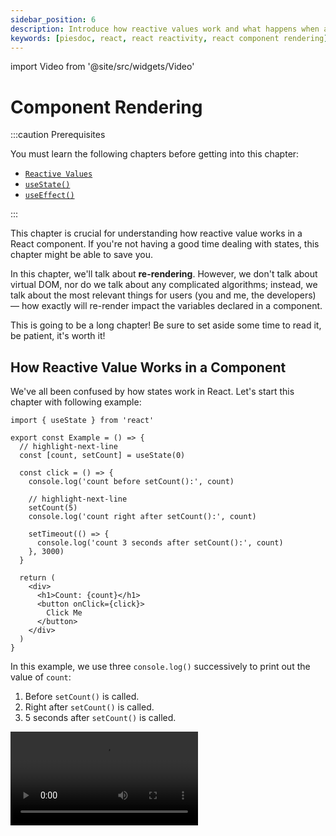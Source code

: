 ```yaml
---
sidebar_position: 6
description: Introduce how reactive values work and what happens when a component re-renders in React.
keywords: [piesdoc, react, react reactivity, react component rendering]
---
```


import Video from '@site/src/widgets/Video'

# Component Rendering

:::caution Prerequisites

You must learn the following chapters before getting into this chapter:

- [`Reactive Values`](./reactive-values)
- [`useState()`](./use-state)
- [`useEffect()`](./use-effect)

:::

This chapter is crucial for understanding how reactive value works in a React component. If you're not having a good time dealing with states, this chapter might be able to save you.

In this chapter, we'll talk about **re-rendering**. However, we don't talk about virtual DOM, nor do we talk about any complicated algorithms; instead, we talk about the most relevant things for users (you and me, the developers) — how exactly will re-render impact the variables declared in a component.

This is going to be a long chapter! Be sure to set aside some time to read it, be patient, it's worth it!

## How Reactive Value Works in a Component

We've all been confused by how states work in React. Let's start this chapter with following example:

```tsx showLineNumbers
import { useState } from 'react'

export const Example = () => {
  // highlight-next-line
  const [count, setCount] = useState(0)

  const click = () => {
    console.log('count before setCount():', count)

    // highlight-next-line
    setCount(5)
    console.log('count right after setCount():', count)
    
    setTimeout(() => {
      console.log('count 3 seconds after setCount():', count)
    }, 3000)
  }

  return (
    <div>
      <h1>Count: {count}</h1>
      <button onClick={click}>
        Click Me
      </button>
    </div>
  )
}
```

In this example, we use three `console.log()` successively to print out the value of `count`:

1. Before `setCount()` is called.
2. Right after `setCount()` is called.
3. 5 seconds after `setCount()` is called.

<Video src="/video/react/component-rendering_state-with-timeout.mov" />

From one of the example in [Reactive Values](./reactive-values#reactive-values-1), we already know that changes made by functions like `setState()` will not be applied immediately, so currently it's acceptable to see the second `console.log()` showing `0` (we'll talk about the real cause [below](#when-will-reactive-values-be-updated)!) But why is it that in the video, when we clearly see the number on the screen has changed from `0` to `5`, the last `console.log()` still shows `0`?

In React, a component does not wait until you need to use the reactive value to read it; instead, in each render, **it reads reactive values and use them to define everything first**, then it shows stuff on the screen.

To explain this idea in a much simpler way, just think of it as **find and replace**. Let's take a look at the `click()` function in this component:

```ts showLineNumbers
const click = () => {
  console.log('count before setCount():', count)

  setCount(5)
  console.log('count right after setCount():', count)
  
  setTimeout(() => {
    console.log('count 3 seconds after setCount():', count)
  }, 3000)
}
```

In the first render, the value of `count` is `0`. Thus, React will define `click()` by replacing all occurrences of `count` with its value in this render, which is `0`.

Simply put, this is what the component did while defining `click()`:

```ts showLineNumbers
const click = () => {
  // highlight-next-line
  console.log('count before setCount():', 0)

  setCount(5)
  // highlight-next-line
  console.log('count right after setCount():', 0)
  
  setTimeout(() => {
    // highlight-next-line
    console.log('count 3 seconds after setCount():', 0)
  }, 3000)
}
```

Notice how all the `count` are replaced by `0`. This explains why we still get `0` in the timeout, even though the `count` on the screen has already been updated to `5`.

Here's another example that "broke" for the same reason:

```ts showLineNumbers
import { useState } from 'react'

const [count, setCount] = useState(0)

const click = () => {
  // highlight-start
  setCount(count + 1)
  setCount(count + 1)
  setCount(count + 1)
  // highlight-end
}
```

In this example, after `click()` is executed, the value of `count` will be `1` instead of `3`. How come?

In the very beginning, the value of `count` is `0`, which means `setCount(count + 1)` will all evaluate to `setCount(0 + 1)`. So in the first render, the component will define `click()` as a function that runs `setCount(0 + 1)` for three times, which does nothing but update the value of `count` to `1`.

From these example, we've learned a very important lesson — in a React component, **everything works by rendering**, not by time. **Reactive values can only represent the status of a component in a specific render, even in a halfway through function call**. That's why a component needs to **re-render**. But what exactly does re-render do?

## What Happens When A Component Re-Renders?

As we've mentioned in [Reactive Values](./reactive-values#what-does-render-mean), re-render means any subsequent renders after the very first render. But what actually happens when a component re-renders? Let's walk through a render-by-render analysis of a counter app to see what actually happens when a component re-renders:

```tsx showLineNumbers
import { useState } from 'react'

export const Example = () => {
  // highlight-next-line
  const [count, setCount] = useState(0)

  // highlight-next-line
  const countPlusFive = count + 5

  // highlight-next-line
  const increment = () => {
    setCount(count + 1)
  }

  return (
    <div>
      <h1>Count: {count}</h1>
      <h2>Count + 5: {countPlusFive}</h2>
      <button onClick={increment}>
        Increment
      </button>
    </div>
  )
}
```

First, let's review the members of this component:

- Reactive values
  - Props
    - None
  - States
    1. `count`
- Non-reactive values
  - [References](./use-ref)
    - None
  - Normal values (all non-reactive, non-reference values declared in a component)
    1. `countPlusFive`
    2. `increment()`

The only state in this component is `count`, and we can update `count` by clicking the "Increment" button.

<Video src="/video/react/component-rendering_counter-app.mov" height="200px" />

### The First Render (Initialization)

In the first render, React initializes the component according to the following steps:

1. Runs `const [count, setCount] = useState(0)` to make `count` and `setCount()` available.
2. Runs `const countPlusFive = count + 5`; since the initial value of `count` is `0`, all of the occurrences of `count` will be replaced by `0`, so `countPlusFive` will evaluate to `0 + 5`.
3. Runs `const increment = () => { ... }`; since the initial value of `count` is `0`, all of the occurrences of `count` will be replaced by `0`, so `setCount(count + 1)` will evaluate to `setCount(0 + 1)`. This means when `increment()` is called, the value of `count` will be updated to `0 + 1`, which is `1`.
4. Binds all necessary values to the JSX elements in the return section while rendering all child components, and do the return.

### The Second Render (The First Re-Render)

After the "Increment" button is clicked once, the value of `count` will be updated from `0` to `1`. Since `count` is a reactive value, this change will cause the component to re-render. Thus, React re-renders the component by re-running every single piece of code in the component from top to bottom:

1. Runs `const [count, setCount] = useState(0)`. However, thanks to how `useState()` works internally, `count` and `setCount()` will **not** be redefined; they will still point to the same variables as in the previous render.
2. Runs `const countPlusFive = count + 5`.
    - Since `countPlusFive` is a normal value, React will redefine it during re-render.
    - The value of `count` has been updated from `0` to `1`, so `count + 5` will evaluate to `1 + 5` in this render.
3. Runs `const increment = () => { ... }`.
    - Since `increment()` is a normal value, React will redefine it during re-render.
    - The value of `count` has been updated from `0` to `1`, so `setCount(count + 1)` will evaluate to `setCount(1 + 1)`. This means when `increment()` is called, the value of `count` will be updated to `1 + 1`, which is `2`.
4. Binds all necessary values to the JSX elements in the return section while re-rendering all children, and do the return.

Any subsequent render will just follow the same rule as the the first re-render, with no exception.

As you can see, render and re-render are actually not that different from each other; they both follow the same rule — runs the code in a component from top to bottom. Therefore, in each render, **the definitions of everything are still the same as in the previous render; the only difference is the value of reactive variables**. Please keep in mind that:

- Reactive values will never change within the same render. In other words, **reactive values can actually be seen as constants in each render**; they only change in the next render.
- **By default, all normal values get redefined during re-render**. You can prevent this from happening by using memoization functions like [`useMemo()`](./optimization-functions#usememo) and [`useCallback()`](./optimization-functions#usecallback).

:::caution

Since unmemoized values are redefined during re-render, we must pay attention to the referential equality of variables. If a normal value is non-[primitive](https://developer.mozilla.org/en-US/docs/Glossary/Primitive), and it's being used as a prop of a child, the [`memo()`](./optimization-functions#reactmemo) on the child will lose its effect because the value being pass to the child points to a different object in each render. For example:

```tsx showLineNumbers
import { Child } from './Child'

export const Example = () => {
  // Beware!
  // This object gets redefined whenever `Example` re-renders.
  // highlight-next-line
  const user = {
    age: 5,
  }

  // Beware!
  // This function gets redefined whenever `Example` re-renders, too!
  // highlight-next-line
  const sayHi = () => {
    console.log('Hi')
  }

  return (
    <div>
      {/* highlight-next-line */}
      <Child user={user} sayHi={sayHi} />
    </div>
  )
}
```

:::

### Rendering Is Recursive

**Rendering is recursive**. For example:

```tsx showLineNumbers
import { Child } from './Child'

export const Parent = () => (
  <div>
    {/* highlight-next-line */}
    <Child />
  </div>
)
```

In this example, whenever `Parent` re-renders, `Child` will also re-render; then, the children of `Child` will also re-render, and so forth and so on, all the way to the very last component in the DOM tree. Sometimes this makes sense because a child may use a state declared in the parent as a prop, but sometimes it does not. Consider the following example:

```tsx showLineNumbers
import { useState } from 'react'
import { Child } from './Child'

export const Parent = () => {
  const [count, setCount] = useState(0)

  const increment = () => {
    setCount(count + 1)
  }

  return (
    <div>
      <h1>Count: {count}</h1>
      <button onClick={increment}>
        Increment
      </button>
      {/* highlight-next-line */}
      <Child />
    </div>
  )
}
```

<Video src="/video/react/component-rendering_rendering-is-recursive.mov" />

In the above example, `Child` is not using any states declared in `Parent` as props; however, whenever `Parent` re-renders, `Child` will also re-render. In most cases this is fine, because `Child` may not be a computationally espensive component; but if it is, it would be not ideal to re-render `Child` whenever `Parent` re-renders. So, is there a way to change this behavior, so that we don't re-render `Child` when `Parent` re-renders?

One way is to use memoization functions to memoize the rendered output of `Child`, we'll talk about this in [Optimization Functions](./optimization-functions). Another way is to make use of the **`children`** prop of a React component.

### `children` Prop

So what can `children` prop do? In native HTML, we can put as many DOM nodes as we want under another DOM node. For example:

```html showLineNumbers
<div>
  <!-- highlight-start -->
  <label>...</label>
  <span>...</span>
  <!-- highlight-end -->
</div>
```

The same rule applies to React components as well; we can put as many DOM nodes and components under another DOM node or component. For example:

```tsx showLineNumbers
import { Parent } from './Parent'
import { Child } from './Child'

export const Example = () => {
  return (
    <div>
      <Parent>
        {/* highlight-next-line */}
        <Child />
      </Parent>
    </div>
  )
}
```

In the above example, although `<Child />` is wrapped inside `<Parent></Parent>`, since `<Child />` is written in the return section of `Example`, it is `Example` that will be responsible for rendering `<Child />`, not `Parent`. Therefore, `Child` will only re-render when `Example` re-renders, and the re-rendering of `Parent` will not affect `Child` at all.

However, this solution won't work without proper setup. In React, contents wrapped between a component will not automatically show up; instead, they will be pass to the component as a prop named `children`. If we don't explicitly use this `children` prop in the component, React will do nothing about it, just like all other props.

:::info

If you're using TypeScript, you may get an error that says `Type '{ children: Element; }' has no properties in common with type 'IntrinsicAttributes'` when putting anything between a component. To solve this problem, we can either add a prop called `children` with the type we need, or use the built-in type `PropsWithChildren` to fulfill our requirement:

```tsx showLineNumbers
// highlight-next-line
import { PropsWithChildren } from 'react'

type IParentProps = PropsWithChildren<{
  // Add any other props you need here.
}>

// highlight-next-line
export const Parent = ({ children }: IParentProps) => {
  // ...
}
```

So all we have to do now is to take `children` out from the props of `Parent` and put it where we want it to be. This way when `Parent` re-renders, `Child` will not re-render because it's now rendered by another component:

```tsx showLineNumbers
import { useState, PropsWithChildren } from 'react'

// highlight-next-line
export const Parent = ({ children }: PropsWithChildren) => {
  const [count, setCount] = useState(0)

  const increment = () => {
    setCount(count + 1)
  }

  return (
    <div>
      <h1>Count: {count}</h1>
      <button onClick={increment}>
        Increment
      </button>
      {/* highlight-next-line */}
      {children}
    </div>
  )
}
```

<Video src="/video/react/component-rendering_children-prop.mov" />

:::

## When Will Reactive Values Be Updated?

You may have heard people said "`setState()` is not synchronous". Well, the description is partly true because the changes made by `setState()` will not be applied immediately; in other words, states won't be updated immediately after `setState()` is called. However, `setState()` itself is actually synchronous; it's not an `async` function.

So here comes the question — if states are not updated right after `setState()` is called, when exactly will they be updated?

### Update Requests

First, we must understand that the purpose of functions like [`setState()`](./use-state#setstate) and [`dispatch()`](https://beta.reactjs.org/apis/react/useReducer#dispatch) is actually **making an update request** instead of doing an actual, instant update. React will update the states at some point based on the update requests we sent. For this reason, we'll refer to those functions as "**update requests**" in this documentation.

In general, React will process update requests when any of the following conditions are met:

1. When the call stack is empty.
2. When the caller of async function resumes execution.

#### When the Call Stack Is Empty

:::info

If you don't know what call stack is, don't panic just yet!

Call stack is a part of the [event loop](https://developer.mozilla.org/en-US/docs/Web/JavaScript/EventLoop) in JavaScript. To be honest, it's not really necessary to know it due to the fact that most of the update requests are triggered by user-initiated events (i.e. clicking a button or submitting a form), which will be the first function call in the call stack most the time. That means the call stack will usually be empty when the execution of the event handler is done.

It may sound scary, but it's actually not something ver y difficult to understand. If you still want to know what call stack or event loop is, we recommend you watch this awesome talk by [Philip Roberts](https://github.com/latentflip). [*What the heck is the event loop anyway?*](https://youtu.be/8aGhZQkoFbQ)

If you have no idea what we're talking about at all, it's okay. Just ignore it and keep reading, you'll be fine!

:::

Update requests will be processed when the call stack is empty. In other words, states will be updated when the event handler that sends the update requests is done executed, assuming the event handler is the first function call in the call stack. For example:

```tsx showLineNumbers
import { useState } from 'react'

export const Example = () => {
  const [count, setCount] = useState(0)
  
  // highlight-next-line
  const click = () => {
    setCount(1)
    console.log('Done')
  }

  return (
    <div>
      <h1>Count: {count}</h1>
      {/* highlight-next-line */}
      <button onClick={click}>
        Click Me
      </button>
    </div>
  )
}
```

In this example, `click()` is the `onClick` event handler of the button, which means `click()` will be the only function call in the call stack when the button is clicked. Since `console.log('Done')` is the last action to be done in `click()`, the execution of `click()` will be considered as done after `console.log('Done')` is completed. Thus, React will immediately update the states according to our update request, which is `setCount(1)` once the execution of `click()` is done.

#### When the Caller of Async Function Resumes Execution

Update requests will also be processed when the caller of async function resumes execution. Simply put, states will be updated right after `await` has done "awaited". For example:

```ts showLineNumbers
import { useState } from 'react'

const [count, setCount] = useState(0)

const click = async () => {
  // highlight-next-line
  setCount(1)
  await doSomethingAsync()

  // highlight-next-line
  setCount(2)
  await doSomethingAsync()
}

const doSomethingAsync = () => {
  // Do something asynchronous here. For example, calling an API.
  return Promise.resolve(true)
}
```

In the above example, `count` is going to be updated twice:

1. Right after the first `await doSomethingAsync()` is done (updated from `0` to `1`).
2. Right after the second `await doSomethingAsync()` is done (updated from `1` to `2`).
  
We can verify this with the help of `useEffect()`:

```ts showLineNumbers
import { useEffect } from 'react'

// highlight-start
useEffect(() => {
  console.log('count has been updated to', count)
}, [count])
// highlight-end
```

<Video src="/video/react/component-rendering_await-triggers-states-update.mov" />

:::caution

Although states will be updated right after an `await` is done, it does not mean we can get updated values right after that. Don't forget that updated values are only available in the next render thanks to [how reactive value works in a compoent](#how-reactive-value-works-in-a-component)!

:::

<details>
  <summary>What's the theory behind this? (advanced knowledge, feel free to skip this!)</summary>

  From the description above, you may have guessed it already — those "update requests" are actually [**microtasks**](https://developer.mozilla.org/en-US/docs/Web/API/HTML_DOM_API/Microtask_guide). If you find it very confusing, feel free to skip it! You'll do just fine without knowing anything about it!
  
  Besides, `await` can actually be used on anything, whether it's a promise or not. Check out [MDN](https://developer.mozilla.org/en-US/docs/Web/JavaScript/Reference/Operators/await#control_flow_effects_of_await) for more information if you're interested in it!
</details>

:::info Tiny Exercise

Tiny exercise! Consider the following code:

- How many times do you think `count` will be updated?
- When will `count` be updated?

```ts showLineNumbers
import { useState } from 'react'

const [count, setCount] = useState(0)

const click = async () => {
  setCount(1)
  await doSomethingAsync()

  setCount(2)
  await doSomethingAsync()

  setCount(3)
}

const doSomethingAsync = () => {
  // Do something asynchronous here. For example, calling an API.
  return Promise.resolve(true)
}
```

<details>
  <summary>Show me the answer</summary>

  In this example, `count` is going to be updated three times:

  1. Right after the first `await doSomethingAsync()` is done (updated from `0` to `1`).
  2. Right after the second `await doSomethingAsync()` is done (updated from `1` to `2`).
  3. When the execution of `click()` is done (updated from `2` to `3`).

  <Video src="/video/react/component-rendering_update-request-exercise.mov" />
  
</details>

:::

Congratulations! You have learned the most difficult part of React! This is indeed a huge step forward!

However, this is not the end! We recommend reading [`useState()` In Depth](./use-state-in-depth) to get the full picture of how `useState()` works.